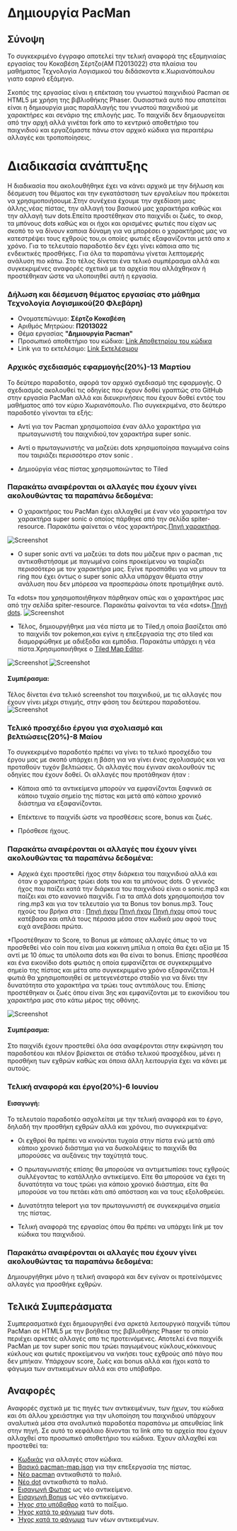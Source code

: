 # Δημιουργία PacMan
## Σύνοψη

Το συγκεκριμένο έγγραφο  αποτελεί την τελική αναφορά της εξαμηνιαίας εργασίας του Κοκαβέση Σέρτζο(ΑΜ Π2013022) στα πλαίσια
του μαθήματος Τεχνολογία Λογισμικού του διδάσκοντα κ.Χωριανόπουλου γιατο εαρινό εξάμηνο.

Σκοπός της εργασίας είναι η επέκταση του γνωστού παιχνιδιού Pacman σε HTML5 με χρήση της βιβλιοθήκης Phaser.
Ουσιαστικά αυτό που απατείται είναι η δημιουργία μιας παραλλαγής του γνωστού παιχνιδιού με χαρακτήρες και σενάριο της
επιλογής μας. Το παιχνίδι δεν δημιουργείται από την αρχή αλλά γινέται fork απο το κεντρικό αποθετήριο του παιχνιδιού και
εργαζόμαστε πάνω στον αρχικό κώδικα για περαιτέρω αλλαγές και τροποποίησεις.

# Διαδικασία ανάπτυξης

Η διαδικασία που ακολουθήθηκε έχει να κάνει αρχικά με την δήλωση και δέσμευση του θέματος και την εγκατάσταση των εργαλείων
που πρόκειται να χρησιμοποιήσουμε.Στην συνέχεια έχουμε την σχεδίαση μιας άλλης,νέας πίστας, την αλλαγή του βασικού μας χαρακτήρα 
καθώς και την αλλαγή των dots.Eπείτα προστέθηκαν στο παιχνίδι οι ζωές, το σκορ, τα μπόνους dots καθώς και οι ήχοι και ορισμένες
φωτιές που είχαν ως σκοπό το να δίνουν καποια δύναμη για να μπορέσει ο χαρακτήρας μας να κατεστρέψει τους εχθρούς του,οι οποίες
φωτιές εξαφανίζονται μετά απο x χρόνο. Για το τελευταίο παραδοτέο δεν έχει γίνει κάποια απο τις ενδεικτικές προσθήκες.
Για όλα τα παραπάνω γίνεται λεπτομερής ανάλυση πιο κάτω.
Στο τέλος δίνεται ένα τελικό συμπέρασμα αλλά και συγκεκριμένες αναφορές σχετικά με τα αρχεία που αλλάχθηκαν ή προστέθηκαν
ώστε να υλοποιηθεί αυτή η εργασία.

### Δήλωση και δέσμευση θέματος εργασίας στο μάθημα Τεχνολογία Λογισμικού(20 Φλεβάρη)

*  Ονοματεπώνυμο: **Σέρτζο Κοκαβέση**
*  Αριθμός Μητρώου: **Π2013022**
*  Θέμα εργασίας **"Δημιουργία Pacman"**
*  Προσωπικό αποθετήριο του κώδικα: [Link Αποθετηρίου του κώδικα](https://github.com/p13koka/pacman)
*  Link για το εκτελέσιμο: [Link Εκτελέσιμου](https://p13koka.github.io/pacman/)


### Αρχικός σχεδιασμός εφαρμογής(20%)-13 Μαρτίου

Το δεύτερο παραδοτέο, αφορά τον αρχικό σχεδιασμό της εφαρμογής.
Ο σχεδιασμός ακολουθεί τις οδηγίες που έχουν δοθεί γραπτώς στο GitHub στην εργασία PacMan αλλά και διευκρινήσεις
που έχουν δοθεί εντός του μαθήματος από τον κύριο Χωριανόπουλο. Πιο συγκεκριμένα, στο δεύτερο παραδοτέο γίνονται τα εξής:

* Αντί για τον Pacman χρησιμοποίσα έναν άλλο χαρακτήρα για πρωταγωνιστή του παιχνιδιού,τον χαρακτήρα super sonic.

* Αντί ο πρωταγωνιστής να μαζεύει dots xρησιμοποίησα παγωμένα coins  που ταιριάζει περισσότερο στον  sonic .

*  Δημιούργία νέας πίστας χρησιμοποιώντας το Tiled

### Παρακάτω αναφέρονται οι αλλαγές που έχουν γίνει ακολουθώντας τα παραπάνω δεδομένα:

*  O χαρακτήρας του PacMan έχει αλλαχθεί με έναν νέο χαρακτήρα τον χαρακτήρα super sonic  ο οποίος πάρθηκε από την σελίδα 
spiter-resource.
Παρακάτω φαίνεται ο νέος χαρακτήρας.[Πηγή χαρακτήρα](https://www.spriters-resource.com/game_boy_advance/sonicadv3/sheet/7143/).

![Screenshot](pacman.png)

*  Ο super sonic αντί να μαζεύει τα dots που μάζευε πριν ο pacman ,τις αντικαθιστήσαμε με παγωμένα coins προκείμενου να ταιρίαζει 
περισσότερο με τον χαρακτήρα μας. Εγίνε προσπάθει για να μπουν τα ring που έχει όντως ο super sonic αλλα υπάρχαν θέματα στην ανάλυση 
που δεν μπόρεσα να προσπεράσω όποτε προτιμήθηκε αυτό.

Τα «dots» που χρησιμοποιήθηκαν πάρθηκαν οπώς και ο χαρακτήρας μας από την σελίδα spiter-resource.
Παρακάτω  φαίνονται τα νέα «dots».[Πηγή dots](https://www.spriters-resource.com/game_boy_advance/sonicadv3/sheet/7143/).
![Screenshot](dot.png)

*  Τέλος, δημιουργήθηκε μια νέα πίστα με το Tiled,η οποία βασίζεται από το παιχνίδι τον pokemon,και εγίνε η επεξεργασία της στο tiled 
και διαμορφώθηκε με αδιέξοδα και εμπόδια.
Παρακάτω υπάρχει η νέα πίστα.Χρησιμοποιήθηκε ο [Tiled Map Editor](http://www.mapeditor.org/).

![Screenshot](pacman-tiles.png)
![Screenshot](pista.png)

#### Συμπέρασμα:

Τέλος δίνεται ένα τελικό screenshot του παιχνιδιού, με τις αλλαγές που έχουν γίνει μέχρι στιγμής, στην φάση του δεύτερου παραδοτέου.
![Screenshot](game1.png)


### Τελικό προσχέδιο έργου για σχολιασμό και βελτιώσεις(20%)-8 Μαίου

To συγκεκριμένο παραδοτέο πρέπει να γίνει το τελικό προσχέδιο του έργου μας με σκοπό υπάρχει η βάση για να γίνει ένας 
σχολιασμός και να προταθούν τυχόν βελτιώσεις. Οι αλλαγές που έγιναν ακολουθούν τις οδηγίες που έχουν δοθεί. Οι αλλαγές που προτάθηκαν ήταν  :
*  Κάποια από τα αντικείμενα μπορούν να εμφανίζονται ξαφνικά σε κάποιο τυχαίο σημείο της πίστας και μετά από κάποιο χρονικό διάστημα να εξαφανίζονται.

*  Επέκτεινε το παιχνίδι ώστε να προσθέσεις score, bonus και ζωές.

*  Πρόσθεσε ήχους.

### Παρακάτω αναφέρονται οι αλλαγές που έχουν γίνει ακολουθώντας τα παραπάνω δεδομένα:

* Αρχικά έχει προστεθεί ήχος στην διάρκεια του παιχνιδιού αλλά και όταν ο χαρακτήρας τρώει dots του και τα μπόνους dots.
O γενικός ήχος που παίζει κατά την διάρκεια του παιχνιδιού είναι ο sonic.mp3 και παίζει και στο κανονικό παιχνίδι.
Για τα απλά dots χρησιμοποιήσα τον ring.mp3 και για τον τελευταίο για τα Bonus τον bonus.mp3.
Toυς ηχούς του βρήκα στα :
[Πηγή ήχου](http://soundbible.com/1770-Ray-Gun.html)
[Πηγή ήχου](http://www.zedge.net/ringtone/406936/)
[Πηγή ήχου](https://downloads.khinsider.com/game-soundtracks/album/sonic-the-hedgehog-2-original-soundtrack/05-emerald-hill-zone-2-player-.mp3)
oπού τους κατέβασα και απλά τους πέρασα μέσα στον κωδικά μου αφού τους ειχά ανεβάσει πρώτα.

*Προστέθηκαν το Score, το Bonus με κάποιες αλλαγές όπως το  να προσθεθεί  νέo coin που είναι μια κοκκινη μπίλια η οποία  θα έχει
αξία με 15 αντί με 10 όπως τα υπόλοιπα dots και θα είναι το bonus. 
Επίσης προσθέσα και ένα εικονίδιο dots φωτιάς η οποία εμφανίζεται σε συγκεκριμμένο σημείο
της πίστας και μέτα απο συγκεκριμμένο χρόνο εξαφανίζεται.Η φωτιά θα χρησιμοποιηθεί σε 
μετεγενέστερο σταδίο για να δίνει την δυνατότητα στο χαρακτήρα να τρώει τους αντιπάλους του.
Επίσης προστέθηκαν οι ζωές όπου είναι 3ης και εμφανίζονται με το εικονίδιου του χαρακτήρα μας
στο κάτω μέρος της οθόνης.

![Screenshot](game2.png)  

#### Συμπέρασμα:
Στο παιχνίδι έχουν προστεθεί όλα όσα αναφέρονται στην εκφώνηση του παραδοτέου και πλέον βρίσκεται σε στάδιο τελικού προσχέδιου,
μένει η προσθήκη των εχθρών καθώς και όποια άλλη λειτουργία έχει να κάνει με αυτούς.

### Τελική αναφορά και έργο(20%)-6 Ιουνίου

#### Εισαγωγή:

Το τελευταίο παραδοτέο ασχολείται με την τελική αναφορά και το έργο, δηλαδή την προσθήκη εχθρών αλλά και χρόνου, πιο συγκεκριμένα:

*  Οι εχθροί θα πρέπει να κινούνται τυχαία στην πίστα ενώ μετά από κάποιο χρονικό διάστημα για να δυσκολέψεις το παιχνίδι θα μπορούσες να αυξάνεις την ταχύτητά τους.

*  Ο πρωταγωνιστής επίσης θα μπορούσε να αντιμετωπίσει τους εχθρούς συλλέγοντας το κατάλληλο αντικείμενο. Είτε θα μπορούσε να έχει τη δυνατότητα να τους τρώει για κάποιο χρονικό διάστημα, είτε θα μπορούσε να του πετάει κάτι από απόσταση και να τους εξολοθρεύει.

*  Δυνατότητα teleport για τον πρωταγωνιστή σε συγκεκριμένα σημεία της πίστας.

*  Τελική αναφορά της εργασίας όπου θα πρέπει να υπάρχει link με τον κώδικα του παιχνιδιού.


### Παρακάτω αναφέρονται οι αλλαγές που έχουν γίνει ακολουθώντας τα παραπάνω δεδομένα:

Δημιουργήθηκε μόνο η τελική αναφορά και δεν εγίναν οι προτείνόμενες αλλαγές για προσθήκε εχθρών.


## Τελικά Συμπεράσματα

Συμπερασματικά έχει  δημιουργηθεί ένα αρκετά λειτουργικό παιχνίδι τύπου PacMan σε HTML5 με την βοήθεια της βιβλιοθήκης Phaser 
το οποίο περιέχει αρκετές αλλαγές απο τις προτεινόμενες. 
Αποτελεί ένα παιχνίδι PacMan με τον super sonic  που τρώει παγωμένους κύκλους,κόκκινους κύκλους και φωτιές προκείμενου να νικήσει τους εχθρούς από πάγο που δεν μπήκαν.
Υπάρχουν  score, ζωές και bonus αλλά και  ήχοι κατά το φάγωμα των αντικειμένων αλλά και στο υπόβαθρο.


## Αναφορές

Αναφορές σχετικά με τις πηγές των αντικειμένων, των ήχων, του κώδικα και ότι άλλου χρειάστηκε για την υλοποίηση του παιχνιδιού
υπάρχουν αναλυτικά μέσα στα αναλυτικά παραδοτέα παραπάνω με απευθείας link στην πηγή. 
Σε αυτό το κεφάλαιο δίνονται τα link απο τα αρχεία που έχουν αλλαχθεί στο προσωπικό αποθετήριο του κώδικα.
Έχουν αλλαχθεί και προστεθεί τα:


*  [Κωδικάς](https://github.com/p13koka/pacman/blob/master/index.html) για αλλαγές στον κώδικα.
*  [Βασικό pacman-map.json](https://github.com/p13koka/pacman/blob/master/assets/pacman-map.json) για την επεξεργασία της πίστας.
*  [Νέο pacman](https://github.com/p13koka/pacman/blob/master/assets/pacman.png) αντικαθιστά το παλιό.
*  [Νέο dot](https://github.com/p13koka/pacman/blob/master/assets/dot.png) αντικαθιστά το παλιό.
*  [Εισαγωγή Φωτιας](https://github.com/p13koka/pacman/blob/master/assets/cherry.png) ως νέο αντικείμενο.
*  [Εισαγωγή Bonus](https://github.com/p13koka/pacman/blob/master/assets/serdot.png) ως νέο αντικείμενο.
*  [Ήχος στο υπόβαθρο](https://github.com/p13koka/pacman/blob/master/assets/sony.mp3) κατά το παίξιμο.
*  [Ήχος κατά το φάγωμα](https://github.com/p13koka/pacman/blob/master/assets/ring.mp3) των dots.
*  [Ήχος κατά το φάγωμα](https://github.com/p13koka/pacman/blob/master/assets/bonus.mp3) των νέων αντικειμένων.

